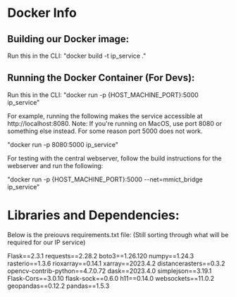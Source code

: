 # Docker Info

## Building our Docker image: 

Run this in the CLI: "docker build -t ip_service ."

## Running the Docker Container (For Devs):

Run this in the CLI: "docker run -p {HOST_MACHINE_PORT}:5000 ip_service"

For example, running the following makes the service accessible at http://localhost:8080.
Note: If you're running on MacOS, use port 8080 or something else instead. For some reason port 5000 does not work.

"docker run -p 8080:5000 ip_service"

For testing with the central webserver, follow the build instructions for the webserver and run the following:

"docker run -p {HOST_MACHINE_PORT}:5000 --net=mmict_bridge ip_service"

# Libraries and Dependencies:

Below is the preiouvs requirements.txt file:
(Still sorting through what will be required for our IP service)

Flask==2.3.1
requests==2.28.2
boto3==1.26.120
numpy==1.24.3
rasterio==1.3.6
rioxarray==0.14.1
xarray==2023.4.2
distancerasters==0.3.2
opencv-contrib-python==4.7.0.72
dask==2023.4.0
simplejson==3.19.1
Flask-Cors==3.0.10
flask-sock==0.6.0 
h11==0.14.0 
websockets==11.0.2
geopandas==0.12.2
pandas==1.5.3


